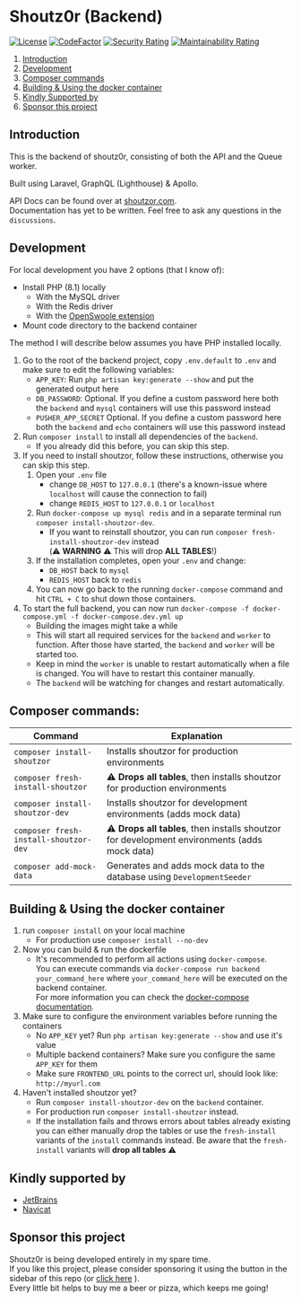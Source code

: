 # Shoutz0r (Backend)

[![License](https://img.shields.io/github/license/Shoutz0r/backend.svg?style=flat)](https://www.gnu.org/licenses/gpl-3.0.en.html)
[![CodeFactor](https://www.codefactor.io/repository/github/Shoutz0r/backend/badge/main)](https://www.codefactor.io/repository/github/Shoutz0r/backend/overview/main)
[![Security Rating](https://sonarcloud.io/api/project_badges/measure?project=Shoutz0r_backend&metric=security_rating)](https://sonarcloud.io/summary/new_code?id=Shoutz0r_backend)
[![Maintainability Rating](https://sonarcloud.io/api/project_badges/measure?project=Shoutz0r_backend&metric=sqale_rating)](https://sonarcloud.io/summary/new_code?id=Shoutz0r_backend)

1. [Introduction](#introduction)
2. [Development](#development)
3. [Composer commands](#composer-commands)
4. [Building & Using the docker container](#building--using-the-docker-container)
5. [Kindly Supported by](#kindly-supported-by)
6. [Sponsor this project](#sponsor-this-project)

## Introduction

This is the backend of shoutz0r, consisting of both the API and the Queue worker.

Built using Laravel, GraphQL (Lighthouse) & Apollo.

API Docs can be found over at [shoutzor.com](https://shoutzor.com/phpdocs/app/master/). \
Documentation has yet to be written. Feel free to ask any questions in the `discussions`.

## Development

For local development you have 2 options (that I know of):
- Install PHP (8.1) locally
    - With the MySQL driver
    - With the Redis driver
    - With the [OpenSwoole extension](https://openswoole.com/docs/get-started/installation)
- Mount code directory to the backend container

The method I will describe below assumes you have PHP installed locally.

1. Go to the root of the backend project, copy `.env.default` to `.env` and make sure to edit the following variables:
    - `APP_KEY`: Run `php artisan key:generate --show` and put the generated output here
    - `DB_PASSWORD`: Optional. If you define a custom password here both the `backend` and `mysql` containers will use this password instead
    - `PUSHER_APP_SECRET` Optional. If you define a custom password here both the `backend` and `echo` containers will use this password instead
2. Run `composer install` to install all dependencies of the `backend`.
    - If you already did this before, you can skip this step.
3. If you need to install shoutzor, follow these instructions, otherwise you can skip this step.
   1. Open your `.env` file 
      - change `DB_HOST` to `127.0.0.1` (there's a known-issue where `localhost` will cause the connection to fail)
      - change `REDIS_HOST` to `127.0.0.1` or `localhost`
   2. Run `docker-compose up mysql redis` and in a separate terminal run `composer install-shoutzor-dev`.
      - If you want to reinstall shoutzor, you can run `composer fresh-install-shoutzor-dev` instead\
        (⚠️ **WARNING** ⚠️ This will drop **ALL TABLES**!)
   3. If the installation completes, open your `.env` and change:
      - `DB_HOST` back to `mysql`
      - `REDIS_HOST` back to `redis`
   4. You can now go back to the running `docker-compose` command and hit `CTRL + C` to shut down those containers.
4. To start the full backend, you can now run `docker-compose -f docker-compose.yml -f docker-compose.dev.yml up` 
    - Building the images might take a while
    - This will start all required services for the `backend` and `worker` to function. After those have started, the `backend` and `worker` will be started too.
    - Keep in mind the `worker` is unable to restart automatically when a file is changed. You will have to restart this container manually.
    - The `backend` will be watching for changes and restart automatically.

## Composer commands:

| Command                               | Explanation                                                            |
|---------------------------------------|------------------------------------------------------------------------|
| `composer install-shoutzor`           | Installs shoutzor for production environments                          |
| `composer fresh-install-shoutzor`     | ⚠️ **Drops all tables**, then installs shoutzor for production environments                          |
| `composer install-shoutzor-dev`       | Installs shoutzor for development environments (adds mock data)        |
| `composer fresh-install-shoutzor-dev` | ⚠️ **Drops all tables**, then installs shoutzor for development environments (adds mock data)        |
| `composer add-mock-data`              | Generates and adds mock data to the database using `DevelopmentSeeder` |

## Building & Using the docker container

1. run `composer install` on your local machine
    - For production use `composer install --no-dev`
2. Now you can build & run the dockerfile
    - It's recommended to perform all actions using `docker-compose`. \
    You can execute commands via `docker-compose run backend your_command_here` where `your_command_here` will be executed on the backend container.\
    For more information you can check the [docker-compose documentation](https://docs.docker.com/compose/).
3. Make sure to configure the environment variables before running the containers
    - No `APP_KEY` yet? Run `php artisan key:generate --show` and use it's value
    - Multiple backend containers? Make sure you configure the same `APP_KEY` for them
    - Make sure `FRONTEND_URL` points to the correct url, should look like: `http://myurl.com`
4. Haven't installed shoutzor yet? 
    - Run `composer install-shoutzor-dev` on the `backend` container.
    - For production run `composer install-shoutzor` instead.
    - If the installation fails and throws errors about tables already existing you can either manually drop the tables or use the `fresh-install` variants of the `install` commands instead. Be aware that the `fresh-install` variants will **drop all tables** ⚠️

## Kindly supported by

* [JetBrains](https://www.jetbrains.com/?from=Shoutz0r)
* [Navicat](https://www.navicat.com/)

## Sponsor this project

Shoutz0r is being developed entirely in my spare time. \
If you like this project, please consider sponsoring it using the button in the sidebar of this repo (or [click here](https://github.com/sponsors/xorinzor) ).\
Every little bit helps to buy me a beer or pizza, which keeps me going!

